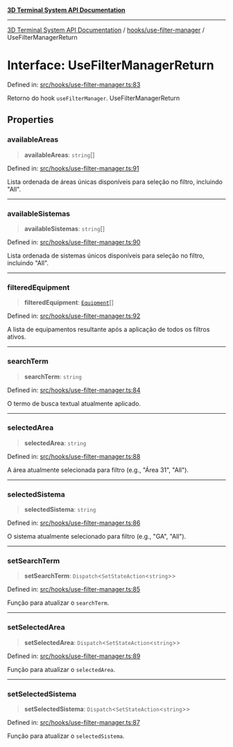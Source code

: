 [**3D Terminal System API Documentation**](../../../README.md)

***

[3D Terminal System API Documentation](../../../README.md) / [hooks/use-filter-manager](../README.md) / UseFilterManagerReturn

# Interface: UseFilterManagerReturn

Defined in: [src/hooks/use-filter-manager.ts:83](https://github.com/Dicommunitas/ThreeJS_Terminal_3D/blob/6861c3fedb296b50971bbc544df59a09f35d0238/src/hooks/use-filter-manager.ts#L83)

Retorno do hook `useFilterManager`.
 UseFilterManagerReturn

## Properties

### availableAreas

> **availableAreas**: `string`[]

Defined in: [src/hooks/use-filter-manager.ts:91](https://github.com/Dicommunitas/ThreeJS_Terminal_3D/blob/6861c3fedb296b50971bbc544df59a09f35d0238/src/hooks/use-filter-manager.ts#L91)

Lista ordenada de áreas únicas disponíveis para seleção no filtro, incluindo "All".

***

### availableSistemas

> **availableSistemas**: `string`[]

Defined in: [src/hooks/use-filter-manager.ts:90](https://github.com/Dicommunitas/ThreeJS_Terminal_3D/blob/6861c3fedb296b50971bbc544df59a09f35d0238/src/hooks/use-filter-manager.ts#L90)

Lista ordenada de sistemas únicos disponíveis para seleção no filtro, incluindo "All".

***

### filteredEquipment

> **filteredEquipment**: [`Equipment`](../../../lib/types/interfaces/Equipment.md)[]

Defined in: [src/hooks/use-filter-manager.ts:92](https://github.com/Dicommunitas/ThreeJS_Terminal_3D/blob/6861c3fedb296b50971bbc544df59a09f35d0238/src/hooks/use-filter-manager.ts#L92)

A lista de equipamentos resultante após a aplicação de todos os filtros ativos.

***

### searchTerm

> **searchTerm**: `string`

Defined in: [src/hooks/use-filter-manager.ts:84](https://github.com/Dicommunitas/ThreeJS_Terminal_3D/blob/6861c3fedb296b50971bbc544df59a09f35d0238/src/hooks/use-filter-manager.ts#L84)

O termo de busca textual atualmente aplicado.

***

### selectedArea

> **selectedArea**: `string`

Defined in: [src/hooks/use-filter-manager.ts:88](https://github.com/Dicommunitas/ThreeJS_Terminal_3D/blob/6861c3fedb296b50971bbc544df59a09f35d0238/src/hooks/use-filter-manager.ts#L88)

A área atualmente selecionada para filtro (e.g., "Área 31", "All").

***

### selectedSistema

> **selectedSistema**: `string`

Defined in: [src/hooks/use-filter-manager.ts:86](https://github.com/Dicommunitas/ThreeJS_Terminal_3D/blob/6861c3fedb296b50971bbc544df59a09f35d0238/src/hooks/use-filter-manager.ts#L86)

O sistema atualmente selecionado para filtro (e.g., "GA", "All").

***

### setSearchTerm

> **setSearchTerm**: `Dispatch`\<`SetStateAction`\<`string`\>\>

Defined in: [src/hooks/use-filter-manager.ts:85](https://github.com/Dicommunitas/ThreeJS_Terminal_3D/blob/6861c3fedb296b50971bbc544df59a09f35d0238/src/hooks/use-filter-manager.ts#L85)

Função para atualizar o `searchTerm`.

***

### setSelectedArea

> **setSelectedArea**: `Dispatch`\<`SetStateAction`\<`string`\>\>

Defined in: [src/hooks/use-filter-manager.ts:89](https://github.com/Dicommunitas/ThreeJS_Terminal_3D/blob/6861c3fedb296b50971bbc544df59a09f35d0238/src/hooks/use-filter-manager.ts#L89)

Função para atualizar o `selectedArea`.

***

### setSelectedSistema

> **setSelectedSistema**: `Dispatch`\<`SetStateAction`\<`string`\>\>

Defined in: [src/hooks/use-filter-manager.ts:87](https://github.com/Dicommunitas/ThreeJS_Terminal_3D/blob/6861c3fedb296b50971bbc544df59a09f35d0238/src/hooks/use-filter-manager.ts#L87)

Função para atualizar o `selectedSistema`.
